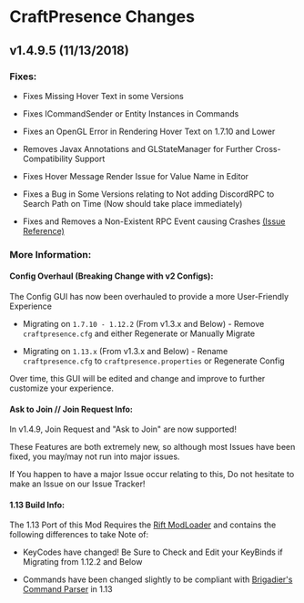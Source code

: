 # CraftPresence Changes

## v1.4.9.5 (11/13/2018)

### Fixes:

* Fixes Missing Hover Text in some Versions

* Fixes ICommandSender or Entity Instances in Commands

* Fixes an OpenGL Error in Rendering Hover Text on 1.7.10 and Lower

* Removes Javax Annotations and GLStateManager for Further Cross-Compatibility Support

* Fixes Hover Message Render Issue for Value Name in Editor

* Fixes a Bug in Some Versions relating to Not adding DiscordRPC to Search Path on Time (Now should take place immediately)

* Fixes and Removes a Non-Existent RPC Event causing Crashes [(Issue Reference)](https://gitlab.com/CDAGaming/CraftPresence/issues/9)

### More Information:

#### Config Overhaul (Breaking Change with v2 Configs):

The Config GUI has now been overhauled to provide a more User-Friendly Experience

* Migrating on `1.7.10 - 1.12.2` (From v1.3.x and Below) - Remove `craftpresence.cfg` and either Regenerate or Manually Migrate

* Migrating on `1.13.x` (From v1.3.x and Below) - Rename `craftpresence.cfg` to `craftpresence.properties` or Regenerate Config

Over time, this GUI will be edited and change and improve to further customize your experience.

#### Ask to Join // Join Request Info:

In v1.4.9, Join Request and "Ask to Join" are now supported!

These Features are both extremely new, so although most Issues have been fixed, you may/may not run into major issues.

If You happen to have a major Issue occur relating to this, Do not hesitate to make an Issue on our Issue Tracker!

#### 1.13 Build Info:

The 1.13 Port of this Mod Requires the [Rift ModLoader](https://minecraft.curseforge.com/projects/rift) and contains the following differences to take Note of:

* KeyCodes have changed! Be Sure to Check and Edit your KeyBinds if Migrating from 1.12.2 and Below

* Commands have been changed slightly to be compliant with [Brigadier's Command Parser](https://github.com/Mojang/brigadier) in 1.13